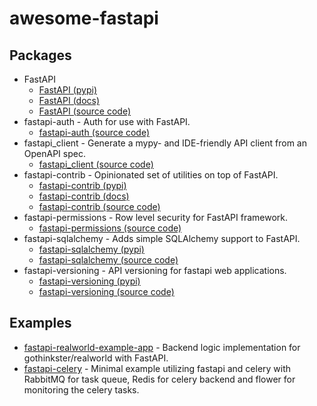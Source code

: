# awesome-fastapi

## Packages

- FastAPI
  - [FastAPI (pypi)](https://pypi.org/project/fastapi/)
  - [FastAPI (docs)](https://fastapi.tiangolo.com/)
  - [FastAPI (source code)](https://github.com/tiangolo/fastapi)
- fastapi-auth - Auth for use with FastAPI.
  - [fastapi-auth (source code)](https://github.com/dmontagu/fastapi-auth)
- fastapi_client - Generate a mypy- and IDE-friendly API client from an OpenAPI spec.
  - [fastapi_client (source code)](https://github.com/dmontagu/fastapi_client)
- fastapi-contrib - Opinionated set of utilities on top of FastAPI.
  - [fastapi-contrib (pypi)](https://pypi.org/project/fastapi-contrib/)
  - [fastapi-contrib (docs)](https://fastapi-contrib.readthedocs.io/en/latest/readme.html)
  - [fastapi-contrib (source code)](https://github.com/identixone/fastapi_contrib)
- fastapi-permissions - Row level security for FastAPI framework.
  - [fastapi-permissions (source code)](https://github.com/holgi/fastapi-permissions)
- fastapi-sqlalchemy - Adds simple SQLAlchemy support to FastAPI.
  - [fastapi-sqlalchemy (pypi)](https://pypi.org/project/FastAPI-SQLAlchemy/)
  - [fastapi-sqlalchemy (source code)](https://github.com/mfreeborn/fastapi-sqlalchemy)
- fastapi-versioning - API versioning for fastapi web applications.
  - [fastapi-versioning (pypi)](https://pypi.org/project/fastapi-versioning/)
  - [fastapi-versioning (source code)](https://github.com/DeanWay/fastapi-versioning)

## Examples

- [fastapi-realworld-example-app](https://github.com/nsidnev/fastapi-realworld-example-app) - Backend logic implementation for gothinkster/realworld with FastAPI.
- [fastapi-celery](https://github.com/GregaVrbancic/fastapi-celery) - Minimal example utilizing fastapi and celery with RabbitMQ for task queue, Redis for celery backend and flower for monitoring the celery tasks.
